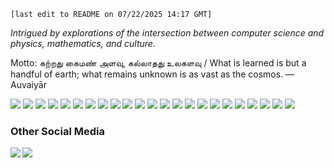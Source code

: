`[last edit to README on 07/22/2025 14:17 GMT]`

_Intrigued by explorations of the intersection between computer science and physics, mathematics, and culture._

Motto: கற்றது கைமண் அளவு, கல்லாதது உலகளவு / What is learned is but a handful of earth; what remains unknown is as vast as the cosmos. —Auvaiyār

[<img src='https://img.shields.io/badge/Python-FFD43B?style=for-the-badge&logo=python&logoColor=blue' />]()
[<img src='https://img.shields.io/badge/Julia-9558B2?style=for-the-badge&logo=Julia&logoColor=white' />]()
[<img src='https://img.shields.io/badge/inkscape%20-%23121011.svg?&style=for-the-badge&logo=inkscape&logoColor=%FAFBFC' />]()
[<img src='https://img.shields.io/badge/latex%20-%23008080.svg?&style=for-the-badge&logo=latex&logoColor=white' />]()
[<img src='https://img.shields.io/badge/github%20-%23121011.svg?&style=for-the-badge&logo=github&logoColor=white' />]()
[<img src='https://img.shields.io/badge/git%20-%23F05033.svg?&style=for-the-badge&logo=git&logoColor=white' />]()
[<img src='https://img.shields.io/badge/html5%20-%23E34F26.svg?&style=for-the-badge&logo=html5&logoColor=white' />]()
[<img src='https://img.shields.io/badge/css3%20-%231572B6.svg?&style=for-the-badge&logo=css3&logoColor=white' />]()
[<img src='https://img.shields.io/badge/javascript%20-%23323330.svg?&style=for-the-badge&logo=javascript&logoColor=%23F7DF1E' />]()
[<img src='https://img.shields.io/badge/jquery%20-%230769AD.svg?&style=for-the-badge&logo=jquery&logoColor=white' />]()
[<img src='https://img.shields.io/badge/Fedora-294172?style=for-the-badge&logo=fedora&logoColor=white' />]()
[<img src='https://img.shields.io/badge/Windows-0078D6?style=for-the-badge&logo=windows&logoColor=white' />]()
[<img src='https://img.shields.io/badge/Arduino-00979D?style=for-the-badge&logo=Arduino&logoColor=white' />]()
[<img src='https://img.shields.io/badge/alacritty-F46D01?style=for-the-badge&logo=alacritty&logoColor=white' />]()
[<img src='https://img.shields.io/badge/VSCode-0078D4?style=for-the-badge&logo=visual%20studio%20code&logoColor=white' />]()
[<img src='https://img.shields.io/badge/VIM-%2311AB00.svg?&style=for-the-badge&logo=vim&logoColor=white' />]()
[<img src='https://img.shields.io/badge/React-20232A?style=for-the-badge&logo=react&logoColor=61DAFB' />]()
[<img src='https://img.shields.io/badge/Redux-593D88?style=for-the-badge&logo=redux&logoColor=white' />]()
[<img src='https://img.shields.io/badge/Linux-FCC624?style=for-the-badge&logo=linux&logoColor=black' />]()
[<img src='https://img.shields.io/badge/GNU%20Bash-4EAA25?style=for-the-badge&logo=GNU%20Bash&logoColor=white' />]()
[<img src='https://img.shields.io/badge/VirtualBox-21416b?style=for-the-badge&logo=VirtualBox&logoColor=white' />]()
[<img src='https://img.shields.io/badge/lenovo%20laptop-E2231A?style=for-the-badge&logo=lenovo&logoColor=white' />]()
[<img src='https://img.shields.io/badge/Obsidian-483699?style=for-the-badge&logo=Obsidian&logoColor=white' />]()


### Other Social Media
<!---
[<img align="left" src="https://img.shields.io/badge/youtube%20-%23FF0000.svg?&style=for-the-badge&logo=YouTube&logoColor=white"/>](https://www.youtube.com/channel/UCameFaM8x1vL_onYtV8ONdw)
--->
[<img align="left" src="https://img.shields.io/badge/linkedin%20-%230077B5.svg?&style=for-the-badge&logo=linkedin&logoColor=white"/>](https://www.linkedin.com/in/akhilesh-balaji-6027651a4/)
[<img align="left" src="https://img.shields.io/badge/gmail-%23D14836.svg?&style=for-the-badge&logo=gmail&logoColor=white"/>](mailto:akhilesh.balaji.bangalore@gmail.com?subject=%7BYour%20subject%20here%7D)
[<img src="https://www.halberesford.com/content/images/2018/07/null.png" width="1" height="1">]()
<!---
***

### GitHub Statistics
[![Akhilesh's GitHub Statistics](https://github-readme-stats.vercel.app/api?username=akhilesh-balaji&show_icons=true&theme=github_dark)]()
[![Top Languages](https://github-readme-stats.vercel.app/api/top-langs/?username=akhilesh-balaji&theme=github_dark)]()
--->
